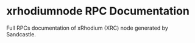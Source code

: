 # xrhodiumnode RPC Documentation
Full RPCs documentation of xRhodium (XRC) node generated by Sandcastle.
